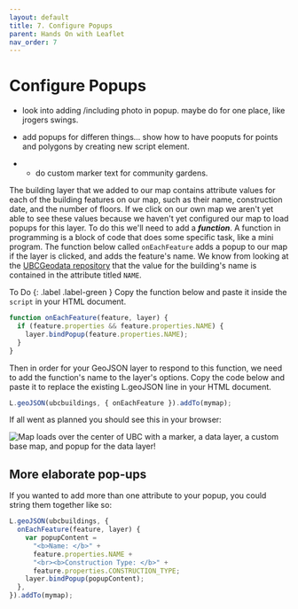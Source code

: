 ```yaml
---
layout: default
title: 7. Configure Popups
parent: Hands On with Leaflet
nav_order: 7
---
```


# Configure Popups

- look into adding /including photo in popup. maybe do for one place, like jrogers swings. 

- add popups for differen things... show how to have pooputs for points and polygons by creating new script element. 

- - do custom marker text for community gardens. 

The building layer that we added to our map contains attribute values for each of the building features on our map, such as their name, construction date, and the number of floors. If we click on our own map we aren't yet able to see these values because we haven't yet configured our map to load popups for this layer. To do this we'll need to add a **_function_**. A function in programming is a block of code that does some specific task, like a mini program. The function below called <code>onEachFeature</code> adds a popup to our map if the layer is clicked, and adds the feature's name. We know from looking at the [UBCGeodata repository](https://github.com/UBCGeodata/ubcv-buildings/blob/master/geojson/ubcv_building_records.geojson) that the value for the building's name is contained in the attribute titled <code>NAME</code>.

To Do
{: .label .label-green }
Copy the function below and paste it inside the <code>script</code> in your HTML document.

```js
function onEachFeature(feature, layer) {
  if (feature.properties && feature.properties.NAME) {
    layer.bindPopup(feature.properties.NAME);
  }
}
```

Then in order for your GeoJSON layer to respond to this function, we need to add the function's name to the layer's options. Copy the code below and paste it to replace the existing L.geoJSON line in your HTML document.

```js
L.geoJSON(ubcbuildings, { onEachFeature }).addTo(mymap);
```

If all went as planned you should see this in your browser:

![Map loads over the center of UBC with a marker, a data layer, a custom base map, and popup for the data layer!](map07.png)

## More elaborate pop-ups

If you wanted to add more than one attribute to your popup, you could string them together like so:

```js
L.geoJSON(ubcbuildings, {
  onEachFeature(feature, layer) {
    var popupContent =
      "<b>Name: </b>" +
      feature.properties.NAME +
      "<br><b>Construction Type: </b>" +
      feature.properties.CONSTRUCTION_TYPE;
    layer.bindPopup(popupContent);
  },
}).addTo(mymap);
```
